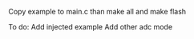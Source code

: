 Copy example to main.c than make all and make flash

To do: 
Add injected example
Add other adc mode